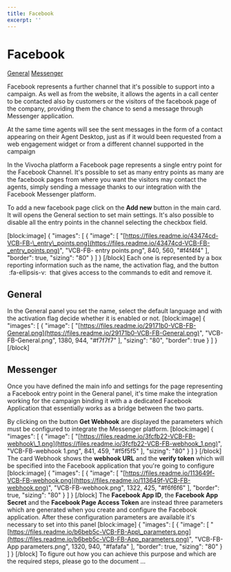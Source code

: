 ```yaml
---
title: Facebook
excerpt: ''
---
```


# Facebook

[General](facebook.md#section--general-) [Messenger](facebook.md#section--messenger-)   


Facebook represents a further channel that it's possible to support into a campaign. As well as from the website, it allows the agents in a call center to be contacted also by customers or the visitors of the facebook page of the company, providing them the chance to send a message through Messenger application.

At the same time agents will see the sent messages in the form of a contact appearing on their Agent Desktop, just as if it would been requested from a web engagement widget or from a different channel supported in the campaign

In the Vivocha platform a Facebook page represents a single entry point for the Facebook Channel. It's possible to set as many entry points as many are the facebook pages from where you want the visitors may contact the agents, simply sending a message thanks to our integration with the Facebook Messenger platform.

To add a new facebook page click on the **Add new** button in the main card. It will opens the General section to set main settings. It's also possible to disable all the entry points in the channel selecting the checkbox field.

\[block:image\] { "images": \[ { "image": \[ "[https://files.readme.io/43474cd-VCB-FB-\_entry\_points.png](https://files.readme.io/43474cd-VCB-FB-_entry_points.png)", "VCB-FB- entry points.png", 840, 560, "\#f4f4f4" \], "border": true, "sizing": "80" } \] } \[/block\] Each one is represented by a box reporting information such as the name, the activation flag, and the button  :fa-ellipsis-v:  that gives access to the commands to edit and remove it.

## **General**

In the General panel you set the name, select the default language and with the activation flag decide whether it is enabled or not. \[block:image\] { "images": \[ { "image": \[ "[https://files.readme.io/29171b0-VCB-FB-General.png](https://files.readme.io/29171b0-VCB-FB-General.png)", "VCB-FB-General.png", 1380, 944, "\#f7f7f7" \], "sizing": "80", "border": true } \] } \[/block\]

## **Messenger**

Once you have defined the main info and settings for the page representing a Facebook entry point in the General panel, it's time make the integration working for the campaign binding it with a a dedicated Facebook Application that essentially works as a bridge between the two parts.

By clicking on the button **Get Webhook** are displayed the parameters which must be configured to integrate the Messenger platform. \[block:image\] { "images": \[ { "image": \[ "[https://files.readme.io/3fcfb22-VCB-FB-webhook\_1.png](https://files.readme.io/3fcfb22-VCB-FB-webhook_1.png)", "VCB-FB-webhook 1.png", 841, 459, "\#f5f5f5" \], "sizing": "80" } \] } \[/block\] The card Webhook shows the **webhook URL** and the **verify token** which will be specified into the Facebook application that you're going to configure \[block:image\] { "images": \[ { "image": \[ "[https://files.readme.io/113649f-VCB-FB-webhook.png](https://files.readme.io/113649f-VCB-FB-webhook.png)", "VCB-FB-webhook.png", 1322, 425, "\#f6f6f6" \], "border": true, "sizing": "80" } \] } \[/block\] The **Facebook App ID**, the **Facebook App Secret** and the **Facebook Page Access Token** are instead three parameters which are generated when you create and configure the Facebook application. After these configuration parameters are available it's necessary to set into this panel \[block:image\] { "images": \[ { "image": \[ "[https://files.readme.io/b6beb5c-VCB-FB-App\_parameters.png](https://files.readme.io/b6beb5c-VCB-FB-App_parameters.png)", "VCB-FB-App parameters.png", 1320, 940, "\#fafafa" \], "border": true, "sizing": "80" } \] } \[/block\] To figure out how you can achieve this purpose and which are the required steps, please go to the document ...

